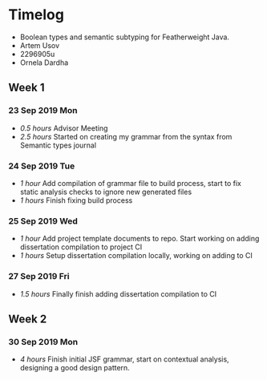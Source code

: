 # Timelog

* Boolean types and semantic subtyping for Featherweight Java.
* Artem Usov
* 2296905u
* Ornela Dardha

## Week 1

### 23 Sep 2019 Mon
* *0.5 hours* Advisor Meeting
* *2.5 hours* Started on creating my grammar from the syntax from Semantic types journal

### 24 Sep 2019 Tue

* *1 hour* Add compilation of grammar file to build process, start to fix static analysis checks to 
  ignore new generated files
* *1 hours* Finish fixing build process

### 25 Sep 2019 Wed
* *1 hour* Add project template documents to repo. Start working on adding dissertation compilation to project CI
* *1 hours* Setup dissertation compilation locally, working on adding to CI

### 27 Sep 2019 Fri
* *1.5 hours* Finally finish adding dissertation compilation to CI

## Week 2

### 30 Sep 2019 Mon
* *4 hours* Finish initial JSF grammar, start on contextual analysis, designing a good design pattern.

